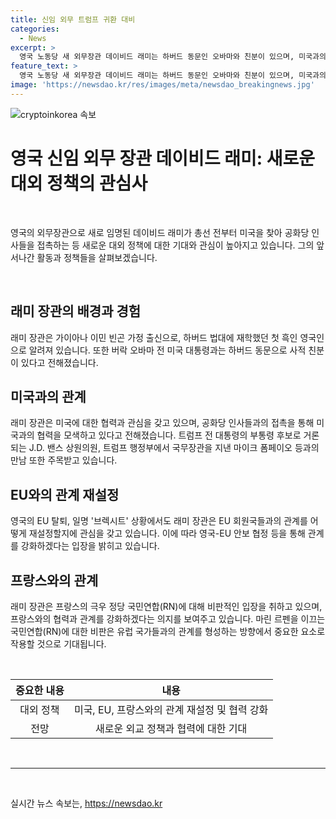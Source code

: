 ```yaml
---
title: 신임 외무 트럼프 귀환 대비
categories:
  - News
excerpt: >
  영국 노동당 새 외무장관 데이비드 래미는 하버드 동문인 오바마와 친분이 있으며, 미국과의 협력을 강조하며 총선 전 방미해 공화당과 접촉 중이다. 래미는 브렉시트 상태 유지와 EU와의 관계 재설정, 프랑스 극우 르펜에 대한 비판적 입장을 표명하며 영국의 대외 정책에 관심이 쏠리고 있다. 미국과의 관계 재조정과 EU 회원국들과의 관계 등이 주목받을 전망이다.
feature_text: >
  영국 노동당 새 외무장관 데이비드 래미는 하버드 동문인 오바마와 친분이 있으며, 미국과의 협력을 강조하며 총선 전 방미해 공화당과 접촉 중이다. 래미는 브렉시트 상태 유지와 EU와의 관계 재설정, 프랑스 극우 르펜에 대한 비판적 입장을 표명하며 영국의 대외 정책에 관심이 쏠리고 있다. 미국과의 관계 재조정과 EU 회원국들과의 관계 등이 주목받을 전망이다.
image: 'https://newsdao.kr/res/images/meta/newsdao_breakingnews.jpg'
---
```


<p><img src="https://newsdao.kr/res/images/meta/newsdao_breakingnews.jpg" alt="cryptoinkorea 속보" /></p>

<h1 data-ke-size="size26">영국 신임 외무 장관 데이비드 래미: 새로운 대외 정책의 관심사</h1>

<p data-ke-size="size16">&nbsp;</p>

<p>영국의 외무장관으로 새로 임명된 데이비드 래미가 총선 전부터 미국을 찾아 공화당 인사들을 접촉하는 등 새로운 대외 정책에 대한 기대와 관심이 높아지고 있습니다. 그의 앞서나간 활동과 정책들을 살펴보겠습니다.</p>

<p data-ke-size="size16">&nbsp;</p>

<h2 data-ke-size="size26">래미 장관의 배경과 경험</h2>

<p data-ke-size="size16">래미 장관은 가이아나 이민 빈곤 가정 출신으로, 하버드 법대에 재학했던 첫 흑인 영국인으로 알려져 있습니다. 또한 버락 오바마 전 미국 대통령과는 하버드 동문으로 사적 친분이 있다고 전해졌습니다.</p>

<h2 data-ke-size="size26">미국과의 관계</h2>

<p data-ke-size="size16">래미 장관은 미국에 대한 협력과 관심을 갖고 있으며, 공화당 인사들과의 접촉을 통해 미국과의 협력을 모색하고 있다고 전해졌습니다. 트럼프 전 대통령의 부통령 후보로 거론되는 J.D. 밴스 상원의원, 트럼프 행정부에서 국무장관을 지낸 마이크 폼페이오 등과의 만남 또한 주목받고 있습니다.</p>

<h2 data-ke-size="size26">EU와의 관계 재설정</h2>

<p data-ke-size="size16">영국의 EU 탈퇴, 일명 '브렉시트' 상황에서도 래미 장관은 EU 회원국들과의 관계를 어떻게 재설정할지에 관심을 갖고 있습니다. 이에 따라 영국-EU 안보 협정 등을 통해 관계를 강화하겠다는 입장을 밝히고 있습니다.</p>

<h2 data-ke-size="size26">프랑스와의 관계</h2>

<p data-ke-size="size16">래미 장관은 프랑스의 극우 정당 국민연합(RN)에 대해 비판적인 입장을 취하고 있으며, 프랑스와의 협력과 관계를 강화하겠다는 의지를 보여주고 있습니다. 마린 르펜을 이끄는 국민연합(RN)에 대한 비판은 유럽 국가들과의 관계를 형성하는 방향에서 중요한 요소로 작용할 것으로 기대됩니다.</p>

<p data-ke-size="size16">&nbsp;</p>

<table>
<thead>
<tr>
<th style="text-align: center;">중요한 내용</th>
<th style="text-align: center;">내용</th>
</tr>
</thead>
<tbody>
<tr>
<td style="text-align: center;">대외 정책</td>
<td style="text-align: center;">미국, EU, 프랑스와의 관계 재설정 및 협력 강화</td>
</tr>
<tr>
<td style="text-align: center;">전망</td>
<td style="text-align: center;">새로운 외교 정책과 협력에 대한 기대</td>
</tr>
</tbody>
</table>

<p data-ke-size="size16">&nbsp;</p>

<hr>

<p data-ke-size="size16">&nbsp;</p>
실시간 뉴스 속보는, <a href="https://newsdao.kr" rel="dofollow">https://newsdao.kr</a>


